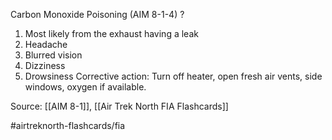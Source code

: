 Carbon Monoxide Poisoning (AIM 8-1-4)
?
1. Most likely from the exhaust having a leak
2. Headache
3. Blurred vision
4. Dizziness
5. Drowsiness
Corrective action: Turn off heater, open fresh air vents, side windows, oxygen if available.
<!--SR:!2022-10-02,3,250-->

Source: [[AIM 8-1]], [[Air Trek North FIA Flashcards]]

#airtreknorth-flashcards/fia